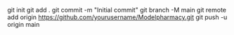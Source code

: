 git init
git add .
git commit -m "Initial commit"
git branch -M main
git remote add origin https://github.com/yourusername/Modelpharmacy.git
git push -u origin main
